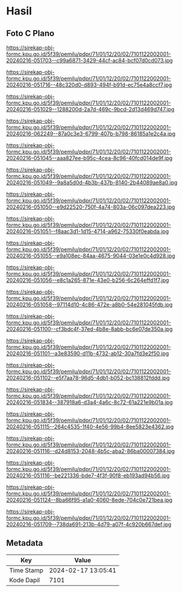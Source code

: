 # Hasil

## Foto C Plano

https://sirekap-obj-formc.kpu.go.id/5f39/pemilu/pdpr/71/01/12/20/02/7101122002001-20240216-051703--c99a6871-3429-44cf-ac84-bcf07d0cd073.jpg

https://sirekap-obj-formc.kpu.go.id/5f39/pemilu/pdpr/71/01/12/20/02/7101122002001-20240216-051716--48c320d0-d893-494f-b91d-ec75e4a8ccf7.jpg

https://sirekap-obj-formc.kpu.go.id/5f39/pemilu/pdpr/71/01/12/20/02/7101122002001-20240216-051029--1288200d-2a7d-469c-9bcd-2d13d469d747.jpg

https://sirekap-obj-formc.kpu.go.id/5f39/pemilu/pdpr/71/01/12/20/02/7101122002001-20240216-062249--87a0c3e3-6799-407b-b798-86185a1e2c4a.jpg

https://sirekap-obj-formc.kpu.go.id/5f39/pemilu/pdpr/71/01/12/20/02/7101122002001-20240216-051045--aaa827ee-b95c-4cea-8c96-40fcd014de9f.jpg

https://sirekap-obj-formc.kpu.go.id/5f39/pemilu/pdpr/71/01/12/20/02/7101122002001-20240216-051049--9a8a5d0d-4b3b-437b-8140-2b44089ae8a0.jpg

https://sirekap-obj-formc.kpu.go.id/5f39/pemilu/pdpr/71/01/12/20/02/7101122002001-20240216-051050--e9d22520-750f-4a74-803a-06c097dea223.jpg

https://sirekap-obj-formc.kpu.go.id/5f39/pemilu/pdpr/71/01/12/20/02/7101122002001-20240216-051051--f8aac3d1-1d15-4714-a962-75330f0eabda.jpg

https://sirekap-obj-formc.kpu.go.id/5f39/pemilu/pdpr/71/01/12/20/02/7101122002001-20240216-051055--e9a108ec-84aa-4675-9044-03e1e0c4d928.jpg

https://sirekap-obj-formc.kpu.go.id/5f39/pemilu/pdpr/71/01/12/20/02/7101122002001-20240216-051056--e8c1a265-871e-43e0-b256-6c264effd1f7.jpg

https://sirekap-obj-formc.kpu.go.id/5f39/pemilu/pdpr/71/01/12/20/02/7101122002001-20240216-051058--97114d10-4c86-472e-a8b0-54e281045fdb.jpg

https://sirekap-obj-formc.kpu.go.id/5f39/pemilu/pdpr/71/01/12/20/02/7101122002001-20240216-051100--cf3bdc4f-37ed-4b8e-8abb-bc6e07de350a.jpg

https://sirekap-obj-formc.kpu.go.id/5f39/pemilu/pdpr/71/01/12/20/02/7101122002001-20240216-051101--a3e83590-d11b-4732-ab12-30a7fd3e2f50.jpg

https://sirekap-obj-formc.kpu.go.id/5f39/pemilu/pdpr/71/01/12/20/02/7101122002001-20240216-051102--e5f7aa78-96d5-4db1-b052-bc138812fddd.jpg

https://sirekap-obj-formc.kpu.go.id/5f39/pemilu/pdpr/71/01/12/20/02/7101122002001-20240216-051834--387918a6-d3a4-4a6c-8c72-61a221e9b01a.jpg

https://sirekap-obj-formc.kpu.go.id/5f39/pemilu/pdpr/71/01/12/20/02/7101122002001-20240216-051115--264c4535-1f40-4e56-99b4-8ee5823e4362.jpg

https://sirekap-obj-formc.kpu.go.id/5f39/pemilu/pdpr/71/01/12/20/02/7101122002001-20240216-051116--d24d8153-2048-4b5c-aba2-86ba00007384.jpg

https://sirekap-obj-formc.kpu.go.id/5f39/pemilu/pdpr/71/01/12/20/02/7101122002001-20240216-051116--be221336-bde7-4f3f-90f8-eb193ad94b56.jpg

https://sirekap-obj-formc.kpu.go.id/5f39/pemilu/pdpr/71/01/12/20/02/7101122002001-20240216-051124--8ba66f95-a1a0-4060-8ede-704c0e721bea.jpg

https://sirekap-obj-formc.kpu.go.id/5f39/pemilu/pdpr/71/01/12/20/02/7101122002001-20240216-051709--738da691-213b-4d79-a07f-4c920b667def.jpg


## Metadata

| Key        | Value               |
| ---------- | ------------------- |
| Time Stamp | 2024-02-17 13:05:41 |
| Kode Dapil | 7101                |



